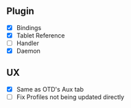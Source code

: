 ## Plugin 

- [x] Bindings
- [x] Tablet Reference
- [ ] Handler
- [x] Daemon

## UX

- [x] Same as OTD's Aux tab
- [ ] Fix Profiles not being updated directly